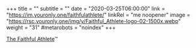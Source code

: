 +++
title = ""
subtitle = ""
date = "2020-03-25T06:00:00"
link = "https://im.youronly.one/faithfulathlete/"
linkRel = "me noopener"
image = "https://rsc.youronly.one/img/y/Faithful_Athlete-logo-02-1500x.webp"
weight = "31"
#metarobots = "noindex"
+++

<a href="https://im.youronly.one/faithfulathlete/" rel="me noopener" referrerpolicy="strict-origin-when-cross-origin">The Faithful Athlete</a>™
